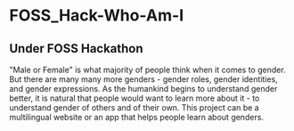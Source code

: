 # FOSS_Hack-Who-Am-I
## Under FOSS Hackathon
"Male or Female" is what majority of people think when it comes to gender. But there are many many more genders - gender roles, gender identities, and gender expressions. As the humankind begins to understand gender better, it is natural that people would want to learn more about it - to understand gender of others and of their own. This project can be a multilingual website or an app that helps people learn about genders.
